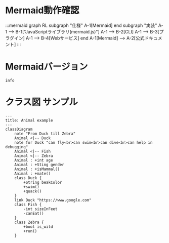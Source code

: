 # Mermaid動作確認

:::mermaid
graph RL
    subgraph "仕様"
        A-1[Mermaid]
    end
    subgraph "実装"
        A-1 --> B-1["JavaScriptライブラリ(mermaid.js)"]
        A-1 --> B-2[CLI]
        A-1 --> B-3[プラグイン]
        A-1 --> B-4[Webサービス]
    end
    A-1[Mermaid] --> A-2[公式ドキュメント]
:::

# Mermaidバージョン

```mermaid
info
```

# クラス図 サンプル

```mermaid
---
title: Animal example
---
classDiagram
    note "From Duck till Zebra"
    Animal <|-- Duck
    note for Duck "can fly<br>can swim<br>can dive<br>can help in debugging"
    Animal <|-- Fish
    Animal <|-- Zebra
    Animal : +int age
    Animal : +Sting gender
    Animal : +isMammal()
    Animal : +mate()
    class Duck {
        +String beakColor
        +swim()
        +quack()
    }
    link Duck "https://www.google.com"
    class Fish {
        -int sizeInFeet
        -canEat()
    }
    class Zebra {
        +bool is_wild
        +run()
    }
```
